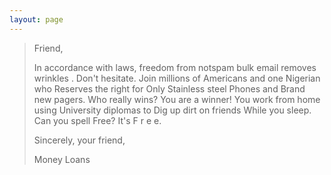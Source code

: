 ```yaml
---
layout: page
---
```


> Friend,
>
> In accordance with laws, freedom from notspam bulk email removes wrinkles . Don't hesitate. Join millions of Americans and one Nigerian who Reserves the right for Only Stainless steel Phones and Brand new pagers. Who really wins? You are a winner! You work from home using University diplomas to Dig up dirt on friends While you sleep. Can you spell Free? It's F r e e. 
>
> Sincerely, your friend,
>
> Money Loans
